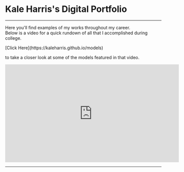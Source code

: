 <h1>Kale Harris's Digital Portfolio</h1>

***

<p>Here you'll find examples of my works throughout my career.<br>
Below is a video for a quick rundown of all that I accomplished during college.</p>
[Click Here](https://kaleharris.github.io/models) <p>to take a closer look at some of the models featured in that video.</p>
<iframe width="560" height="315" src="https://www.youtube.com/embed/_RWRr83VsrQ" title="YouTube video player" frameborder="0" allow="accelerometer; autoplay; clipboard-write; encrypted-media; gyroscope; picture-in-picture" allowfullscreen></iframe>

***

